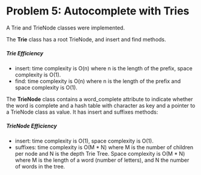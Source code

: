 # Problem 5: Autocomplete with Tries

A Trie and TrieNode classes were implemented.

The **Trie** class has a root TrieNode, and insert and find methods.

##### Trie Efficiency

- insert: time complexity is O(n) where n is the length of the prefix, space complexity is O(1).
- find: time complexity is O(n) where n is the length of the prefix and space complexity is O(1).

The **TrieNode** class contains a word_complete attribute to indicate whether the word is complete and a hash table with character as key and a pointer to a TrieNode class as value. It has insert and suffixes methods:

##### TrieNode Efficiency

- insert: time complexity is O(1), space complexity is O(1).
- suffixes: time complexity is O(M * N) where M is the number of children per node and N is the depth Trie Tree.  Space complexity is O(M * N) where M is the length of a word (number of letters), and N the number of words in the tree.

